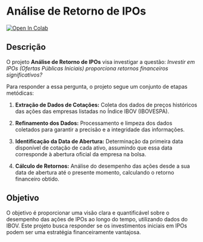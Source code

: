 # Análise de Retorno de IPOs

<a href="https://colab.research.google.com/github/GeorgeTelles/retorno_IPOs/blob/main/Retorno_IPOs.ipynb" target="_parent">
  <img src="https://colab.research.google.com/assets/colab-badge.svg" alt="Open In Colab"/>
</a>

## Descrição

O projeto **Análise de Retorno de IPOs** visa investigar a questão: *Investir em IPOs (Ofertas Públicas Iniciais) proporciona retornos financeiros significativos?*

Para responder a essa pergunta, o projeto segue um conjunto de etapas metódicas:

1. **Extração de Dados de Cotações:** Coleta dos dados de preços históricos das ações das empresas listadas no Índice IBOV (IBOVESPA).

2. **Refinamento dos Dados:** Processamento e limpeza dos dados coletados para garantir a precisão e a integridade das informações.

3. **Identificação da Data de Abertura:** Determinação da primeira data disponível de cotação de cada ativo, assumindo que essa data corresponde à abertura oficial da empresa na bolsa.

4. **Cálculo de Retornos:** Análise do desempenho das ações desde a sua data de abertura até o presente momento, calculando o retorno financeiro obtido.

## Objetivo

O objetivo é proporcionar uma visão clara e quantificável sobre o desempenho das ações de IPOs ao longo do tempo, utilizando dados do IBOV. Este projeto busca responder se os investimentos iniciais em IPOs podem ser uma estratégia financeiramente vantajosa.

